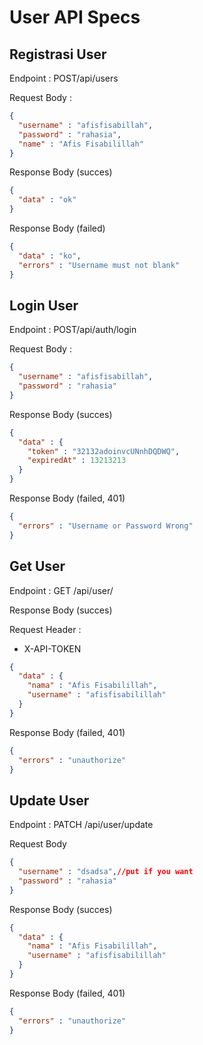 # User API Specs
## Registrasi User
Endpoint : POST/api/users

Request Body : 
```json
{
  "username" : "afisfisabillah",
  "password" : "rahasia",
  "name" : "Afis Fisabilillah"
}
```
Response Body (succes)
```json
{
  "data" : "ok"
}
```
Response Body (failed)
```json
{
  "data" : "ko",
  "errors" : "Username must not blank"
}
```

## Login User
Endpoint : POST/api/auth/login

Request Body :
```json
{
  "username" : "afisfisabillah",
  "password" : "rahasia"
}
```
Response Body (succes)
```json
{
  "data" : {
    "token" : "32132adoinvcUNnhDQDWQ",
    "expiredAt" : 13213213
  }
}
```
Response Body (failed, 401)
```json
{
  "errors" : "Username or Password Wrong"
}
```

## Get User
Endpoint : GET /api/user/

Response Body (succes)

Request Header :
- X-API-TOKEN

```json
{
  "data" : {
    "nama" : "Afis Fisabilillah",
    "username" : "afisfisabilillah"
  }
}
```
Response Body (failed, 401)
```json
{
  "errors" : "unauthorize"
}
```

[//]: # (update)
## Update User
Endpoint : PATCH /api/user/update

Request Body
```json
{
  "username" : "dsadsa",//put if you want
  "password" : "rahasia"
}
```

Response Body (succes)
```json
{
  "data" : {
    "nama" : "Afis Fisabilillah",
    "username" : "afisfisabilillah"
  }
}
```
Response Body (failed, 401)
```json
{
  "errors" : "unauthorize"
}
```